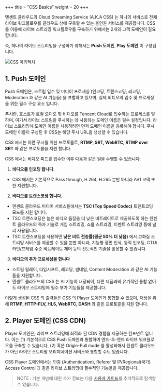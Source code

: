 +++
title = "CSS Basics"
weight = 20
+++

텐센트 클라우드의 Cloud Streaming Service (A.K.A CSS) 는 하나의 서비스로 전체 라이브 워크플로우를 클라우드 상에 구축할 수 있는 올인원 서비스를 제공합니다.
CSS 를 이용해 라이브 스트리밍 워크플로우를 구축하기 위해서는 2개의 고객 도메인이 필요합니다.

즉, 하나의 라이브 스트리밍을 구성하기 위해서는 **Push 도메인**, **Play 도메인** 이 구성됩니다.

![CSS 아키텍처](/images/css-basic/css_architecture_ko.png)

## 1. Push 도메인 

Push 도메인은, 스트림 입수 및 미디어 프로세싱 (인코딩, 트랜스코딩, 레코딩, Moderation 과 같은 AI 기능들) 을 포함하고 있으며, 실제 비디오의 입수 및 프로세싱을 위한 필수 구성 요소 입니다.

푸시란, 호스트가 로컬 오디오 및 비디오를 Tencent Cloud로 입수하는 프로세스를 말하며, 여기서 라이브 스트림을 푸시하는 데 사용되는 도메인 이름은 필수 설정입니다.  라이브 스트리밍에 도메인 이름을 사용하려면 먼저 도메인 이름을 등록해야 합니다. 푸시 도메인 이름이 구성된 후 CSS는 해당 푸시 URL을 생성할 수 있습니다.

CSS 에서는 이런 푸시를 위한 프로토콜로, **RTMP, SRT, WebRTC, RTMP over SRT** 와 같은 프로토콜을 지원 합니다.

CSS 에서는 비디오 피드를 입수한 이후 다음과 같은 일을 수행할 수 있습니다.

1. **비디오를 인코딩 합니다.**
- CSS 에서는 기본적으로 Pass through, H.264, H.265 뿐만 아니라 AV1 코덱 또한 지원합니다.
2. **비디오를 트랜스코딩 합니다.**
- 텐센트 클라우드 미디어 서비스들에서는 **TSC (Top Speed Codec)** 트랜트코딩 모드를 지원 합니다.
- TSC 트랜스코딩은 높은 비디오 품질을 더 낮은 비트레이트로 제공하도록 하는 텐센트 클라우드의 독자 기술로 게임 스트리밍, 쇼룸 스트리밍, 이벤트 스트리밍 등에 널리 사용됩니다.
- TSC 트랜스코딩을 사용하면  **낮은 비트 전송률(평균 50% 더 낮음)** 에서 고화질 스트리밍 서비스를 제공할 수 있을 뿐만 아니라, 지능형 장면 인식, 동적 인코딩, CTU/라인/프레임 수준 비트레이트 제어 등의 선도적인 기술을 활용할 수 있습니다.
3. **비디오의 추가 프로세싱을 합니다**
- 스트림 릴레이, 타임시프트, 레코딩, 썸네일, Content Moderation 과 같은 AI 기능들을 지원합니다.
- 텐센트 클라우드의 CSS 는 AI 기능이 내장되어, 다른 제품과의 유기적인 통합 없이도 라이브 스트리밍에 필수 부가 기능들을 제공합니다.

이렇게 생성된 CSS 의 출력들은 CSS 의 Player 도메인과 통합할 수 있으며, 재생을 위해 **RTMP, HTTP-FLV, HLS, WebRTC, DASH** 와 같은 프로토콜을 지원 합니다.

## 2. Player 도메인 (CSS CDN) 

Player 도메인은, 라이브 스트리밍에 최적화 된 CDN 경험을 제공하는 컨포넌트 입니다.
이는 (1) 기본적으로 CSS Push 도메인과 통합하여 엔드-투-엔드 라이브 워크플로우를 구축할 수 있습니다, (2) 혹은 Origin-Pull mode 를 활성화해서 텐센트 클라우드가 아닌 라이브 스트리밍 오리지네이션 서비스와 통합할 수도 있습니다.

CSS Player 도메인에서는 인증 (Authentication), Referer 및 IP/Regional(국가) Access Control 과 같은 라이브 스트리밍에 필수적인 기능들을 제공합니다.

> NOTE : 기본 개념에 대한 추가 정보는 다음 [사용자 가이드](https://www.tencentcloud.com/document/product/267/7968?lang=en)를 추가적으로 탐색할 수 있습니다.

